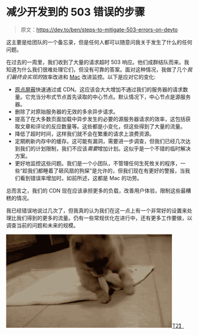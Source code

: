 # 减少开发到的 503 错误的步骤

> 原文：<https://dev.to/ben/steps-to-mitigate-503-errors-on-devto>

这主要是给团队的一个备忘录，但是任何人都可以随意问我关于发生了什么的任何问题。

在过去的一周里，我们收到了大量的请求超时 503 响应。他们成群结队而来。我知道为什么我们很难处理它们，但没有可靠的答案。面对这种情况，我做了几个*我们最终会实现的*效率改进和 [Mac](https://dev.to/maestromac) 改进监控。以下是应对它的变化:

*   [原点屏蔽](https://docs.fastly.com/guides/performance-tuning/shielding)快速通过或 CDN。这应该会大大增加不通过我们的服务器的请求数量。它充当分布式节点首先读取的中心节点。默认情况下，中心节点是源服务器。
*   删除了对原始服务器的无效的多余异步请求。
*   提高了在大多数页面加载中异步发生的必要的源服务器请求的效率，这包括获取文章和评论的反应数量等。这些都是小变化，但这些得到了大量的流量。
*   降低了超时时间，这样我们就不会在繁重的请求上浪费资源。
*   定期刷新内存中的缓存。这可能有漏洞，需要进一步调查，但我们已经几次达到我们的计划限制，我们不应该*需要*增加计划。这似乎是一个不错的临时解决方案。
*   更好地监控这些问题。我们是一个小团队，不管理任何生死攸关的程序，一些“趁我们都睡着了砸风扇的狗屎”是允许的，但我们现在有更好的警报，当我们看到错误率增加时。如前所述，这都是 Mac 的功劳。

总而言之，我们的 CDN 现在应该承担更多的负载，改善用户体验，限制这些最糟糕的情况。

我已经错误地说过几次了，但我真的认为我们在这一点上有一个非常好的设置来处理比我们得到的更多的流量。仍有一些常规优化在进行中，还有更多工作要做，以调查当前的问题和未来的规模。

[![](img/9d1af297bb630f694b4fc58b59f8bb3d.png)T2】](https://res.cloudinary.com/practicaldev/image/fetch/s--dMG2TK48--/c_limit%2Cf_auto%2Cfl_progressive%2Cq_66%2Cw_880/https://media2.giphy.com/media/VcBLRaAiKQAms/giphy.gif)